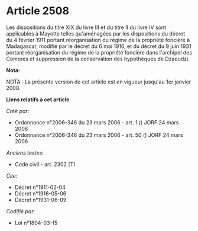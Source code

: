 # Article 2508

Les dispositions du titre XIX du livre III et du titre II du livre IV sont applicables à Mayotte telles qu'aménagées par les
dispositions du décret du 4 février 1911 portant réorganisation du régime de la propriété foncière à Madagascar, modifié par
le décret du 6 mai 1916, et du décret du 9 juin 1931 portant réorganisation du régime de la propriété foncière dans
l'archipel des Comores et suppression de la conservation des hypothèques de Dzaoudzi.

**Nota:**

NOTA : La présente version de cet article est en vigueur jusqu'au 1er janvier 2008.

**Liens relatifs à cet article**

_Créé par_:

  - Ordonnance n°2006-346 du 23 mars 2006 - art. 1 () JORF 24 mars 2006
  - Ordonnance n°2006-346 du 23 mars 2006 - art. 50 () JORF 24 mars 2006

_Anciens textes_:

  - Code civil - art. 2302 (T)

_Cite_:

  - Décret n°1911-02-04
  - Décret n°1916-05-06
  - Décret n°1931-06-09

_Codifié par_:

  - Loi n°1804-03-15

